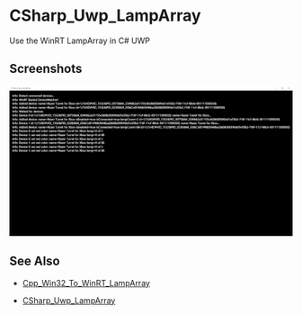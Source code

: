# CSharp_Uwp_LampArray

Use the WinRT LampArray in C# UWP

## Screenshots

![image_1](images/image_1.png)

## See Also

* [Cpp_Win32_To_WinRT_LampArray](https://github.com/tgraupmann/Cpp_Win32_To_WinRT_LampArray)

* [CSharp_Uwp_LampArray](https://github.com/tgraupmann/CSharp_Uwp_LampArray)
